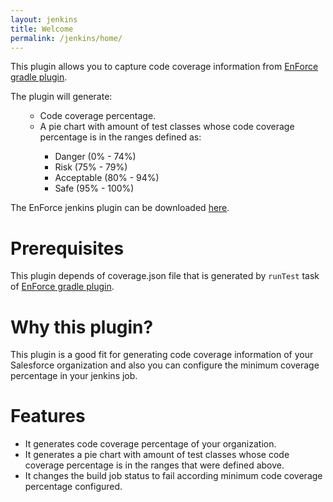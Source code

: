 ```yaml
---
layout: jenkins
title: Welcome
permalink: /jenkins/home/
---
```


This plugin allows you to capture code coverage information from [EnForce gradle plugin](https://github.com/fundacionjala/enforce-gradle-plugin). 

The plugin will generate:
<ol>
	<ul>
		<li>Code coverage percentage. </li>
		<li>A pie chart with amount of test classes whose code coverage percentage is in the ranges defined as: </li>
			<ul>
		      <li>Danger (0% - 74%)</li>	   
		      <li>Risk (75% - 79%)</li>	   
		      <li>Acceptable (80% - 94%)</li>	   
		      <li>Safe (95% - 100%)</li>	   
			</ul>
   </ul>
</ol>		

The EnForce jenkins plugin can be downloaded [here]( https://bintray.com/artifact/download/fundacionjala/enforce/org/fundacionjala/gradle/plugins/enforce/enforce-gradle-plugin/1.0.1/enforce-jenkins-plugin.hpi).

# Prerequisites

This plugin depends of coverage.json file that is generated by ``` runTest ``` task of [EnForce gradle plugin](https://github.com/fundacionjala/enforce-gradle-plugin).

# Why this plugin?

This plugin is a good fit for generating code coverage information of your Salesforce organization and also you can configure the minimum coverage percentage in your jenkins job.

# Features

* It generates code coverage percentage of your organization.
* It generates a pie chart with amount of test classes whose code coverage percentage is in the ranges that were defined above.
* It changes the build job status to fail according minimum code coverage percentage configured.
